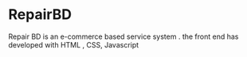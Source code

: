# RepairBD
Repair BD is an e-commerce based service system . the front end has developed with HTML , CSS, Javascript
